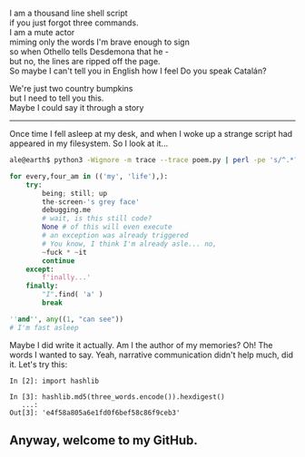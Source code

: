 I am a thousand line shell script  
if you just forgot three commands.  
I am a mute actor  
miming only the words I'm brave enough to sign  
so when Othello tells Desdemona that he -  
but no, the lines are ripped off the page.  
So maybe I can't tell you in English how I feel
Do you speak Catalán?

We're just two country bumpkins  
but I need to tell you this.  
Maybe I could say it through a story  

---

Once time I fell asleep at my desk, and when I woke up a strange script had appeared in my filesystem. So I look at it...

```bash
ale@earth$ python3 -Wignore -m trace --trace poem.py | perl -pe 's/^.*?://' | sed '1d;$d'
```
```python
for every,four_am in (('my', 'life'),):
    try:
        being; still; up
        the-screen-'s grey face'
        debugging.me
        # wait, is this still code?
        None # of this will even execute
        # an exception was already triggered
        # You know, I think I'm already asle... no,
        ~fuck * ~it
        continue
    except:
        f'inally...'
    finally:
        "I".find( 'a' )
        break

''and'', any((1, "can see"))
# I'm fast asleep
```

Maybe I did write it actually. Am I the author of my memories? Oh! The words I wanted to say. Yeah, narrative communication didn't help much, did it. Let's try this:

```ipython
In [2]: import hashlib                                                          

In [3]: hashlib.md5(three_words.encode()).hexdigest() 
   ...:                                                                         
Out[3]: 'e4f58a805a6e1fd0f6bef58c86f9ceb3'

```
  
  
  
## Anyway, welcome to my GitHub.
